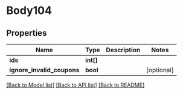 # Body104

## Properties
Name | Type | Description | Notes
------------ | ------------- | ------------- | -------------
**ids** | **int[]** |  | 
**ignore_invalid_coupons** | **bool** |  | [optional] 

[[Back to Model list]](../README.md#documentation-for-models) [[Back to API list]](../README.md#documentation-for-api-endpoints) [[Back to README]](../README.md)


